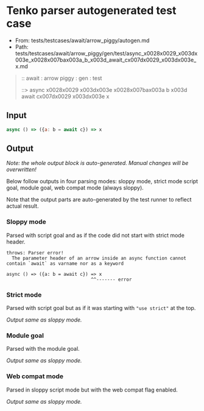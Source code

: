 # Tenko parser autogenerated test case

- From: tests/testcases/await/arrow_piggy/autogen.md
- Path: tests/testcases/await/arrow_piggy/gen/test/async_x0028x0029_x003dx003e_x0028x007bax003a_b_x003d_await_cx007dx0029_x003dx003e_x.md

> :: await : arrow piggy : gen : test
>
> ::> async x0028x0029 x003dx003e x0028x007bax003a b x003d await cx007dx0029 x003dx003e x

## Input


`````js
async () => ({a: b = await c}) => x
`````

## Output

_Note: the whole output block is auto-generated. Manual changes will be overwritten!_

Below follow outputs in four parsing modes: sloppy mode, strict mode script goal, module goal, web compat mode (always sloppy).

Note that the output parts are auto-generated by the test runner to reflect actual result.

### Sloppy mode

Parsed with script goal and as if the code did not start with strict mode header.

`````
throws: Parser error!
  The parameter header of an arrow inside an async function cannot contain `await` as varname nor as a keyword

async () => ({a: b = await c}) => x
                               ^^------- error
`````

### Strict mode

Parsed with script goal but as if it was starting with `"use strict"` at the top.

_Output same as sloppy mode._

### Module goal

Parsed with the module goal.

_Output same as sloppy mode._

### Web compat mode

Parsed in sloppy script mode but with the web compat flag enabled.

_Output same as sloppy mode._
